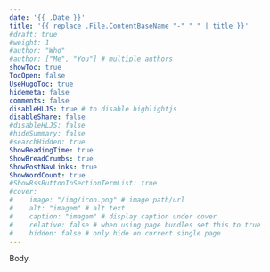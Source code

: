 ```yaml
---
date: '{{ .Date }}'
title: '{{ replace .File.ContentBaseName "-" " " | title }}'
#draft: true
#weight: 1
#author: "Who"
#author: ["Me", "You"] # multiple authors
showToc: true
TocOpen: false
UseHugoToc: true
hidemeta: false
comments: false
disableHLJS: true # to disable highlightjs
disableShare: false
#disableHLJS: false
#hideSummary: false
#searchHidden: true
ShowReadingTime: true
ShowBreadCrumbs: true
ShowPostNavLinks: true
ShowWordCount: true
#ShowRssButtonInSectionTermList: true
#cover:
#    image: "/img/icon.png" # image path/url
#    alt: "imagem" # alt text
#    caption: "imagem" # display caption under cover
#    relative: false # when using page bundles set this to true
#    hidden: false # only hide on current single page
---
```

Body.
